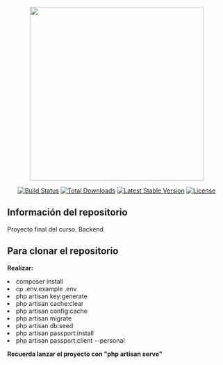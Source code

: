 <p align="center"><a href="https://laravel.com" target="_blank"><img src="https://raw.githubusercontent.com/laravel/art/master/logo-lockup/5%20SVG/2%20CMYK/1%20Full%20Color/laravel-logolockup-cmyk-red.svg" width="400"></a></p>

<p align="center">
<a href="https://travis-ci.org/laravel/framework"><img src="https://travis-ci.org/laravel/framework.svg" alt="Build Status"></a>
<a href="https://packagist.org/packages/laravel/framework"><img src="https://img.shields.io/packagist/dt/laravel/framework" alt="Total Downloads"></a>
<a href="https://packagist.org/packages/laravel/framework"><img src="https://img.shields.io/packagist/v/laravel/framework" alt="Latest Stable Version"></a>
<a href="https://packagist.org/packages/laravel/framework"><img src="https://img.shields.io/packagist/l/laravel/framework" alt="License"></a>
</p>

## Información del repositorio
Proyecto final del curso. Backend

## Para clonar el repositorio

<p><b>Realizar:</b></p>
<lu>
    <li>composer install</li>
    <li>cp .env.example .env</li>
    <li>php artisan key:generate</li>
    <li>php artisan cache:clear</li>
    <li>php artisan config:cache</li>
    <li>php artisan migrate</li>
    <li>php artisan db:seed</li>
    <li>php artisan passport:install</li>
    <li>php artisan passport:client --personal</li>
</lu> 

<b>Recuerda lanzar el proyecto con "php artisan serve"</b>


